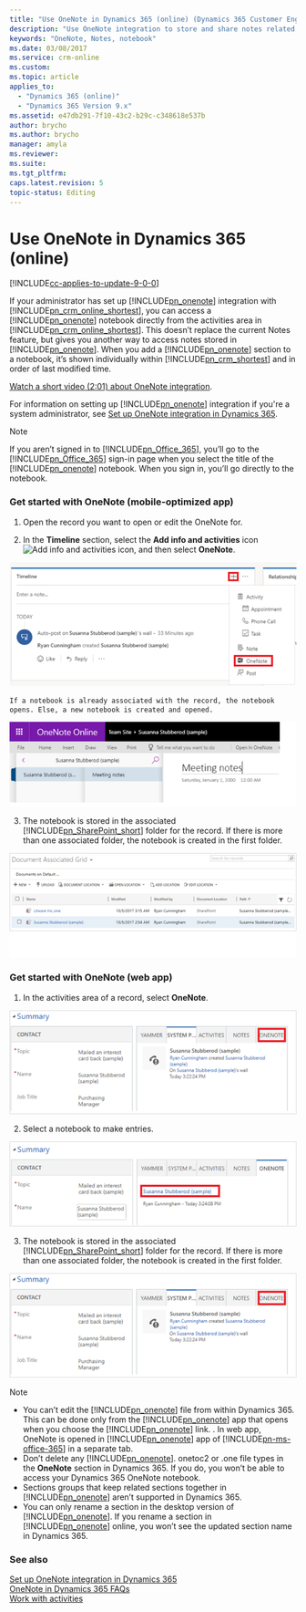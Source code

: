 ```yaml
---
title: "Use OneNote in Dynamics 365 (online) (Dynamics 365 Customer Engagement) | MicrosoftDocs"
description: "Use OneNote integration to store and share notes related to Dynamics 365 records."
keywords: "OneNote, Notes, notebook"
ms.date: 03/08/2017
ms.service: crm-online
ms.custom: 
ms.topic: article
applies_to:
  - "Dynamics 365 (online)"
  - "Dynamics 365 Version 9.x"
ms.assetid: e47db291-7f10-43c2-b29c-c348618e537b
author: brycho
ms.author: brycho
manager: amyla
ms.reviewer: 
ms.suite: 
ms.tgt_pltfrm: 
caps.latest.revision: 5
topic-status: Editing
---
```


# Use OneNote in Dynamics 365 (online)

[!INCLUDE[cc-applies-to-update-9-0-0](../includes/cc_applies_to_update_9_0_0.md)]

If your administrator has set up [!INCLUDE[pn_onenote](../includes/pn-onenote.md)] integration with [!INCLUDE[pn_crm_online_shortest](../includes/pn-crm-online-shortest.md)], you can  access a [!INCLUDE[pn_onenote](../includes/pn-onenote.md)] notebook directly from the activities area in [!INCLUDE[pn_crm_online_shortest](../includes/pn-crm-online-shortest.md)]. This doesn’t replace the current Notes feature, but gives you another way to access notes stored in [!INCLUDE[pn_onenote](../includes/pn-onenote.md)]. When you add a [!INCLUDE[pn_onenote](../includes/pn-onenote.md)] section to a notebook, it’s shown individually within [!INCLUDE[pn_crm_shortest](../includes/pn-crm-shortest.md)] and in order of last modified time.  
  
 [Watch a short video (2:01) about OneNote integration](https://go.microsoft.com/fwlink/p/?linkid=837793).  
  
 For information on setting up [!INCLUDE[pn_onenote](../includes/pn-onenote.md)] integration if you're a system administrator, see [Set up OneNote integration in Dynamics 365](../admin/set-up-onenote-integration-in-dynamics-365.md).  
  
<a name="BKMK_UseOneNote"></a>   
> [!NOTE]
>  If you aren’t signed in to [!INCLUDE[pn_Office_365](../includes/pn-office-365.md)], you’ll go to the [!INCLUDE[pn_Office_365](../includes/pn-office-365.md)] sign-in page when you select the title of the [!INCLUDE[pn_onenote](../includes/pn-onenote.md)] notebook. When you sign in, you’ll go directly to the notebook.  
  
### Get started with OneNote  (mobile-optimized app)

1.  Open the record you want to open or edit the OneNote for.  

2.  In the **Timeline** section, select the **Add info and activities** icon ![Add info and activities icon](../../../icon.png "Icon for Add info and activities"), and then select **OneNote**.
  
 ![Choose OneNote in the Timeline section](media/onenote-option-in-timeline.png "Choose OneNote in the Timeline section")  
  
	If a notebook is already associated with the record, the notebook opens. Else, a new notebook is created and opened.   
  
 ![Notebook linked to the record is opened](media/open-onenote.png "Notebook linked to the record is opened") 
  
3.  The notebook is stored in the associated [!INCLUDE[pn_SharePoint_short](../includes/pn-sharepoint-short.md)] folder for the record. If there is more than one associated folder, the notebook is created in the first folder.  
  
   ![Notebooks in Document Associated Grid](media/document-associated-grid.png "Notebooks in Document Associated Grid")

### Get started with OneNote (web app)  
  
1.  In the activities area of a record, select **OneNote**.  
  
   ![Choose OneNote on the activity wall](../basics/media/use-onenote.PNG "Choose OneNote on the activity wall")  
  
2.  Select a notebook to make entries.  
  
   ![Select a notebook](../basics/media/select-notebook.PNG "Select a notebook")  
 
3.  The notebook is stored in the associated [!INCLUDE[pn_SharePoint_short](../includes/pn-sharepoint-short.md)] folder for the record. If there is more than one associated folder, the notebook is created in the first folder.  
  
   ![Notebooks in associated SharePoint folder](../basics/media/use-onenote.PNG "Notebooks in associated SharePoint folder")  
  
> [!NOTE]
> -   You can’t edit the [!INCLUDE[pn_onenote](../includes/pn-onenote.md)] file from within Dynamics 365. This can be done only from the [!INCLUDE[pn_onenote](../includes/pn-onenote.md)] app that opens when you choose the [!INCLUDE[pn_onenote](../includes/pn-onenote.md)] link. . In web app, OneNote is opened in [!INCLUDE[pn_onenote](../includes/pn-onenote.md)] app of [!INCLUDE[pn-ms-office-365](../includes/pn-ms-office-365.md)] in a separate tab.  
> -   Don’t delete any [!INCLUDE[pn_onenote](../includes/pn-onenote.md)]. onetoc2 or .one file types in the **OneNote** section in Dynamics 365. If you do, you won’t be able to access your Dynamics 365 OneNote notebook.  
> -   Sections groups that keep related sections together in [!INCLUDE[pn_onenote](../includes/pn-onenote.md)] aren’t supported in Dynamics 365.  
> -   You can only rename a section in the desktop version of [!INCLUDE[pn_onenote](../includes/pn-onenote.md)]. If you rename a section in [!INCLUDE[pn_onenote](../includes/pn-onenote.md)] online, you won’t see the updated section name in Dynamics 365.  
  
### See also  
 [Set up OneNote integration in Dynamics 365](../admin/set-up-onenote-integration-in-dynamics-365.md)   
 [OneNote in Dynamics 365 FAQs](../basics/onenote-dynamics-365-faqs.md)   
 [Work with activities](../basics/work-with-activities.md)
